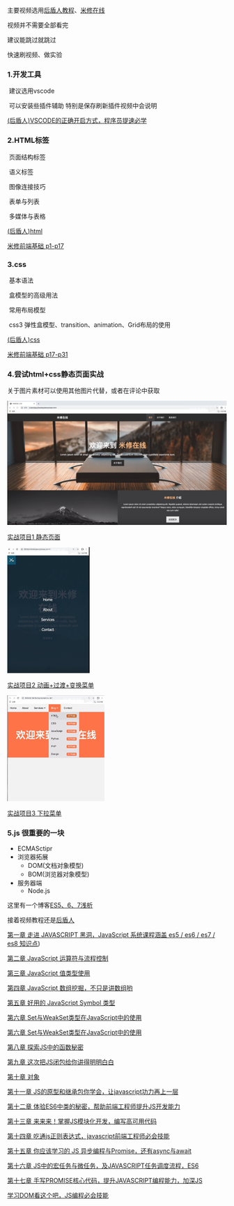

主要视频选用[后盾人教程](https://space.bilibili.com/282190994?from=search&seid=12608786908385243672)、[米修在线](https://space.bilibili.com/389008815?spm_id_from=333.788.b_765f7570696e666f.2)

视频并不需要全部看完

建议能跳过就跳过

快速刷视频、做实验

### 1.开发工具

​	建议选用vscode

​	可以安装些插件辅助 特别是保存刷新插件视频中会说明

[(后盾人)VSCODE的正确开启方式，程序员提速必学](https://www.bilibili.com/video/BV1V4411g7SR)



### 2.HTML标签

​	页面结构标签

​	语义标签

​	图像连接技巧

​	表单与列表

​	多媒体与表格

[(后盾人)html](https://space.bilibili.com/282190994/channel/detail?cid=95161)

[米修前端基础 p1-p17](https://www.bilibili.com/video/BV1nJ411R7Db)



### 3.css

​	基本语法

​	盒模型的高级用法

​	常用布局模型

​	css3 弹性盒模型、transition、animation、Grid布局的使用

[(后盾人)css](https://space.bilibili.com/282190994/channel/detail?cid=95160)

[米修前端基础 p17-p31](https://www.bilibili.com/video/BV1nJ411R7Db)





### 4.尝试html+css静态页面实战

关于图片素材可以使用其他图片代替，或者在评论中获取

<img src="./images/1.png" alt="1" style="zoom:50%;" />

[实战项目1 静态页面](https://www.bilibili.com/video/BV1oJ411j7M1)

<img src="./images/2.png" alt="2" style="zoom: 50%;" />

[实战项目2 动画+过渡+变换菜单](https://www.bilibili.com/video/BV12J411V7wq)






<img src="./images/3.png" alt="3" style="zoom:50%;" />

[实战项目3 下拉菜单](https://www.bilibili.com/video/BV13J41157GR)





### 5.js 很重要的一块

+ ECMASctipr
+ 浏览器拓展
  + DOM(文档对象模型)
  + BOM(浏览器对象模型)
+ 服务器端
  + Node.js

这里有一个博客[ES5、6、7浅析](https://www.cnblogs.com/zhanghua-zh/p/10652712.html)



接着视频教程还是[后盾人](https://space.bilibili.com/282190994/video)

[第一章 走进 JAVASCRIPT 黑洞，JavaScript 系统课程涵盖 es5 / es6 / es7 / es8 知识点](https://www.bilibili.com/video/BV1yE411y7QZ))



[第二章 JavaScript 运算符与流程控制](https://www.bilibili.com/video/BV1UE411b7Yu)



[第三章 JavaScript 值类型使用](https://www.bilibili.com/video/BV12E411q7KX)



[第四章 JavaScript 数组挖掘，不只是讲数组哟](https://www.bilibili.com/video/BV1nE411q73o)





[第五章 好用的 JavaScript Symbol 类型](https://www.bilibili.com/video/BV1dE411v7mx)





[第六章 Set与WeakSet类型在JavaScript中的使用](https://www.bilibili.com/video/BV1XE411Y71t)





[第六章 Set与WeakSet类型在JavaScript中的使用](https://www.bilibili.com/video/BV1XE411Y71t)



[第八章 探索JS中的函数秘密](https://www.bilibili.com/video/BV14J41117Yu)





[第九章 这次把JS闭包给你讲得明明白白](https://www.bilibili.com/video/BV1YJ411R7ap)



[第十章 对象](https://www.bilibili.com/video/BV1sJ411z7Gg)



[第十一章 JS的原型和继承包你学会，让javascript功力再上一层](https://www.bilibili.com/video/BV17J411y7XZ)



[第十二章 体验ES6中类的秘密，帮助前端工程师提升JS开发能力](https://www.bilibili.com/video/BV1vJ411k7ZP)



[第十三章 来来来！掌握JS模块化开发，编写高可用代码](https://www.bilibili.com/video/BV1jJ411r7nb)



[第十四章 吃通js正则表达式，javascript前端工程师必会技能](https://www.bilibili.com/video/BV12J41147fC)



[第十五章 你应该学习的 JS 异步编程与Promise，还有async与await](https://www.bilibili.com/video/BV15J411G7FG)



[第十六章 JS中的宏任务与微任务，及JAVASCRIPT任务调度流程，ES6](https://www.bilibili.com/video/BV1eJ41177Rg)



[第十七章 手写PROMISE核心代码，提升JAVASCRIPT编程能力，加深JS](https://www.bilibili.com/video/BV137411e7KA)



[学习DOM看这个吧，JS编程必会技能](https://www.bilibili.com/video/BV1TC4y1p79u)